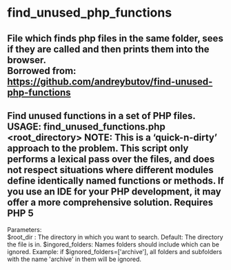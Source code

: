 # find_unused_php_functions

File which finds php files in the same folder, sees if they are called and then prints them into the browser.  
Borrowed from:
https://github.com/andreybutov/find-unused-php-functions
------------------------
Find unused functions in a set of PHP files.
USAGE: find_unused_functions.php <root_directory>
NOTE: This is a ‘quick-n-dirty’ approach to the problem. This script only
performs a lexical pass over the files, and does not respect situations where
different modules define identically named functions or methods. If you use an
IDE for your PHP development, it may offer a more comprehensive solution.
Requires PHP 5
------------------------
Parameters:  
$root_dir : The directory in which you want to search.
	Default: The directory the file is in.
$ingored_folders: Names folders should include which can be ignored.
  Example: if $ignored_folders=['archive'], all folders and subfolders with the name 'archive' in them will be ignored.
